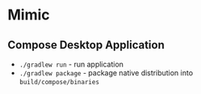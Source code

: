 # Mimic
## Compose Desktop Application

- `./gradlew run` - run application
- `./gradlew package` - package native distribution into `build/compose/binaries`